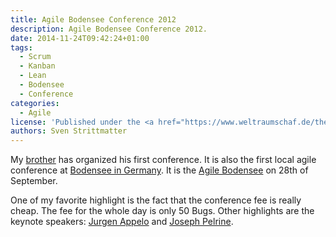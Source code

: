 ```yaml
---
title: Agile Bodensee Conference 2012
description: Agile Bodensee Conference 2012.
date: 2014-11-24T09:42:24+01:00
tags:
  - Scrum
  - Kanban
  - Lean
  - Bodensee
  - Conference
categories:
  - Agile
license: 'Published under the <a href="https://www.weltraumschaf.de/the-beer-ware-license.txt">THE BEER-WARE LICENSE</a>.'
authors: Sven Strittmatter
---
```


My [brother][1] has  organized his first conference. It is  also the first local
agile conference at  [Bodensee in Germany][2]. It is the  [Agile Bodensee][3] on
28th of September.

One  of my  favorite highlight  is the  fact that  the conference  fee is  really
cheap. The  fee for  the whole  day is only  50 Bugs.  Other highlights  are the
keynote speakers: [Jurgen Appelo][4] and [Joseph Pelrine][5].

[1]: https://twitter.com/_stritti_
[2]: https://maps.google.de/maps?q=Auf+der+Insel+1,+78462+Konstanz&hl=de&ie=UTF8&sll=48.661847,9.003665&sspn=3.882151,9.876709&t=h&hnear=Auf+der+Insel+1,+78462+Konstanz,+Freiburg,+Baden-W%C3%BCrttemberg&z=16
[3]: http://www.agile-bodensee.com/
[4]: http://www.jurgenappelo.com/
[5]: http://www.metaprog.com/blogs/
